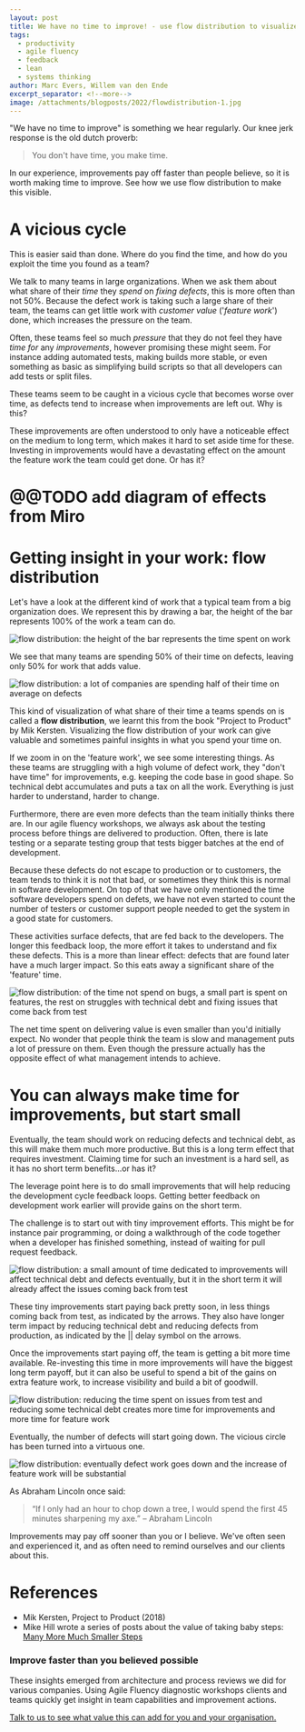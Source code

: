 ```yaml
---
layout: post
title: We have no time to improve! - use flow distribution to visualize where to find time.
tags:
  - productivity
  - agile fluency
  - feedback
  - lean
  - systems thinking
author: Marc Evers, Willem van den Ende
excerpt_separator: <!--more-->
image: /attachments/blogposts/2022/flowdistribution-1.jpg
---
```


"We have no time to improve" is something we hear regularly. Our knee jerk response is the old dutch proverb: 

> You don't have time, you make time.

In our experience, improvements pay off faster than people believe, so it is worth making time to improve. See how we use flow distribution to make this visible.
<!--more-->

# A vicious cycle
This is easier said than done. Where do you find the time, and how do you exploit the time you found as a team?

We talk to many teams in large organizations. When we ask them about what share of
their *time* they *spend* on *fixing defects*, this is more often than not 50%.
Because the defect work is taking such a large share of their team, the teams can get little
work with *customer value* ('_feature work_') done, which increases the pressure on the
team.

Often, these teams feel so much *pressure* that they do not feel they have *time
for* any *improvements*, however promising these might seem. For instance adding
automated tests, making builds more stable, or even something as basic as
simplifying build scripts so that all developers can add tests or split files.

These teams seem to be caught in a vicious cycle that becomes worse over time,
as defects tend to increase when improvements are left out. Why is this?

These improvements are often understood to only have a noticeable effect on the
medium to long term, which makes it hard to set aside time for these. Investing in
improvements would have a devastating effect on the amount the feature work the
team could get done. Or has it?

# @@TODO add diagram of effects from Miro

# Getting insight in your work: flow distribution 

Let's have a look at the different kind of work that a typical team from a big organization does. We represent this by drawing a bar, the height of the bar represents 100% of the work a team can do.

![flow distribution: the height of the bar represents the time spent on work](/attachments/blogposts/2022/flowdistribution-0.jpg)

We see that many teams are spending 50% of their time on defects, leaving only
50% for work that adds value.

![flow distribution: a lot of companies are spending half of their time on average on defects](/attachments/blogposts/2022/flowdistribution-1.jpg)

This kind of visualization of what share of their time a teams spends on is
called a **flow distribution**, we learnt this from the book "Project to Product"
by Mik Kersten. Visualizing the flow distribution of your work can give valuable
and sometimes painful insights in what you spend your time on.

If we zoom in on the 'feature work', we see some interesting things. As these
teams are struggling with a high volume of defect work, they "don't have time" for
improvements, e.g. keeping the code base in good shape. So technical debt
accumulates and puts a tax on all the work. Everything is just harder to
understand, harder to change.

Furthermore, there are even more defects than the team initially thinks there
are. In our agile fluency workshops, we always ask about the testing process before
things are delivered to production. Often, there is late testing or a separate
testing group that tests bigger batches at the end of development. 

Because these defects do not escape to production or to customers, the team
tends to think it is not that bad, or sometimes they think this is normal in
software development. On top of that we have only mentioned the time software developers spend on defets, we have not even started to count the number of testers or customer support people needed to get the system in a good state for customers.

These activities surface defects, that are fed back to the developers. The
longer this feedback loop, the more effort it takes to understand and fix these
defects. This is a more than linear effect: defects that are found later have a
much larger impact. So this eats away a significant share of the 'feature' time.

![flow distribution: of the time not spend on bugs, a small part is spent on features, the rest on struggles with technical debt and fixing issues that come back from test](/attachments/blogposts/2022/flowdistribution-2.jpg)

The net time spent on delivering value is even smaller than you'd initially
expect. No wonder that people think the team is slow and management puts a lot
of pressure on them. Even though the pressure actually has the opposite effect
of what management intends to achieve.

# You can always make time for improvements, but start small

Eventually, the team should work on reducing defects and technical debt, as this
will make them much more productive. But this is a long term effect that
requires investment. Claiming time for such an investment is a hard sell, as it
has no short term benefits...or has it?

The leverage point here is to do small improvements that will help reducing the
development cycle feedback loops. Getting better feedback on development work
earlier will provide gains on the short term.

The challenge is to start out with tiny improvement efforts. This might be for
instance pair programming, or doing a walkthrough of the code together when a
developer has finished something, instead of waiting for pull request feedback.

![flow distribution: a small amount of time dedicated to improvements will affect technical debt and defects eventually, but it in the short term it will already affect the issues coming back from test](/attachments/blogposts/2022/flowdistribution-3.jpg)

These tiny improvements start paying back pretty soon, in less things coming
back from test, as indicated by the arrows. They also have longer term impact by
reducing technical debt and reducing defects from production, as indicated by
the || delay symbol on the arrows.

Once the improvements start paying off, the team is getting a bit more time
available. Re-investing this time in more improvements will have the biggest
long term payoff, but it can also be useful to spend a bit of the gains on extra
feature work, to increase visibility and build a bit of goodwill.

![flow distribution: reducing the time spent on issues from test and reducing some technical debt creates more time for improvements and more time for feature work](/attachments/blogposts/2022/flowdistribution-4.jpg)

Eventually, the number of defects will start going down. The vicious circle has
been turned into a virtuous one.

![flow distribution: eventually defect work goes down and the increase of feature work will be substantial](/attachments/blogposts/2022/flowdistribution-5.jpg)

As Abraham Lincoln once said:

> “If I only had an hour to chop down a tree, I would spend the first 45 minutes sharpening my axe.” – Abraham Lincoln

Improvements may pay off sooner than you or I believe. We've often seen and experienced it, and as often need to remind ourselves and our clients about this.

# References

- Mik Kersten, Project to Product (2018)
- Mike Hill wrote a series of posts about the value of taking baby steps: [Many
  More Much Smaller Steps](https://www.geepawhill.org/2021/09/29/many-more-much-smaller-steps-first-sketch/)

<aside>
  <h3>Improve faster than you believed possible</h3>
  <p>
These insights emerged from architecture and process reviews we did for various companies. Using Agile Fluency diagnostic workshops clients and teams quickly get insight in team capabilities and improvement actions. 
  </p>
  <p><div>
    <a href="/consulting">Talk to us to see what value this can add for you and your organisation. 
  </div></p>
</aside>
